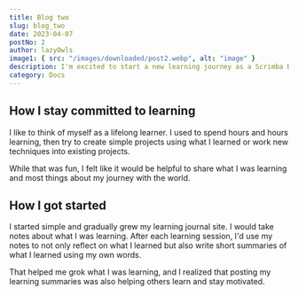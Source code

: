 ```yaml
---
title: Blog two
slug: blog_two
date: 2023-04-07
postNo: 2
author: lazyOwls
image1: { src: "/images/downloaded/post2.webp", alt: "image" }
description: I'm excited to start a new learning journey as a Scrimba Bootcamp student! After several months of learning in the Frontend Developer Career Path.
category: Docs
---
```


## How I stay committed to learning

I like to think of myself as a lifelong learner. I used to spend hours and hours learning, then try to create simple projects using what I learned or work new techniques into existing projects.

While that was fun, I felt like it would be helpful to share what I was learning and most things about my journey with the world.

## How I got started

I started simple and gradually grew my learning journal site. I would take notes about what I was learning. After each learning session, I'd use my notes to not only reflect on what I learned but also write short summaries of what I learned using my own words.

That helped me grok what I was learning, and I realized that posting my learning summaries was also helping others learn and stay motivated.
